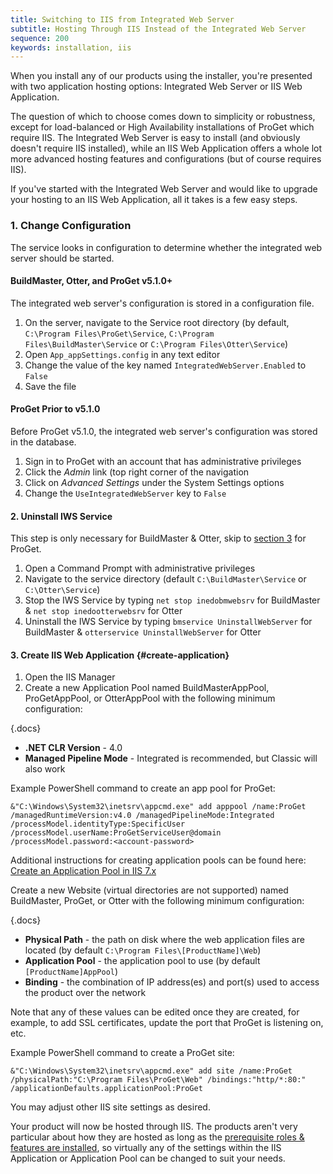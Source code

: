 ```yaml
---
title: Switching to IIS from Integrated Web Server
subtitle: Hosting Through IIS Instead of the Integrated Web Server
sequence: 200
keywords: installation, iis
---
```


When you install any of our products using the installer, you're presented with two application hosting options: Integrated Web Server or IIS Web Application.

The question of which to choose comes down to simplicity or robustness, except for load-balanced or High Availability installations of ProGet which require IIS. The Integrated Web Server is easy to install (and obviously doesn't require IIS installed), while an IIS Web Application offers a whole lot more advanced hosting features and configurations (but of course requires IIS).

If you've started with the Integrated Web Server and would like to upgrade your hosting to an IIS Web Application, all it takes is a few easy steps.

### 1. Change Configuration

The service looks in configuration to determine whether the integrated web server should be started.

#### BuildMaster, Otter, and ProGet v5.1.0+

The integrated web server's configuration is stored in a configuration file.

1. On the server, navigate to the Service root directory (by default, `C:\Program Files\ProGet\Service`, `C:\Program Files\BuildMaster\Service` or `C:\Program Files\Otter\Service`)
2. Open `App_appSettings.config` in any text editor
3. Change the value of the key named `IntegratedWebServer.Enabled` to `False`
4. Save the file

#### ProGet Prior to v5.1.0

Before ProGet v5.1.0, the integrated web server's configuration was stored in the database.

1. Sign in to ProGet with an account that has administrative privileges
2. Click the *Admin* link (top right corner of the navigation
3. Click on *Advanced Settings* under the System Settings options
4. Change the `UseIntegratedWebServer` key to `False`

#### 2. Uninstall IWS Service

This step is only necessary for BuildMaster & Otter, skip to [section 3](#create-application) for ProGet.

1. Open a Command Prompt with administrative privileges
2. Navigate to the service directory (default `C:\BuildMaster\Service` or `C:\Otter\Service`)
3. Stop the IWS Service by typing `net stop inedobmwebsrv` for BuildMaster & `net stop inedootterwebsrv` for Otter
4. Uninstall the IWS Service by typing `bmservice UninstallWebServer` for BuildMaster & `otterservice UninstallWebServer` for Otter

#### 3. Create IIS Web Application {#create-application}

1. Open the IIS Manager
2. Create a new Application Pool named BuildMasterAppPool, ProGetAppPool, or OtterAppPool with the following minimum configuration:

{.docs}
 - **.NET CLR Version** - 4.0
 - **Managed Pipeline Mode** - Integrated is recommended, but Classic will also work

Example PowerShell command to create an app pool for ProGet:

```
&"C:\Windows\System32\inetsrv\appcmd.exe" add apppool /name:ProGet /managedRuntimeVersion:v4.0 /managedPipelineMode:Integrated /processModel.identityType:SpecificUser /processModel.userName:ProGetServiceUser@domain /processModel.password:<account-password>
```

Additional instructions for creating application pools can be found here: [Create an Application Pool in IIS 7.x](http://technet.microsoft.com/en-us/library/cc731784(v=WS.10).aspx)

Create a new Website (virtual directories are not supported) named BuildMaster, ProGet, or Otter with the following minimum configuration:

{.docs}
 - **Physical Path** - the path on disk where the web application files are located (by default `C:\Program Files\[ProductName]\Web`)
 - **Application Pool** - the application pool to use (by default `[ProductName]AppPool`)
 - **Binding** - the combination of IP address(es) and port(s) used to access the product over the network

Note that any of these values can be edited once they are created, for example, to add SSL certificates, update the port that ProGet is listening on, etc.

Example PowerShell command to create a ProGet site:

```
&"C:\Windows\System32\inetsrv\appcmd.exe" add site /name:ProGet /physicalPath:"C:\Program Files\ProGet\Web" /bindings:"http/*:80:" /applicationDefaults.applicationPool:ProGet
``` 

You may adjust other IIS site settings as desired.

Your product will now be hosted through IIS. The products aren't very particular about how they are hosted as long as the [prerequisite roles & features are installed](roles-and-features), so virtually any of the settings within the IIS Application or Application Pool can be changed to suit your needs.